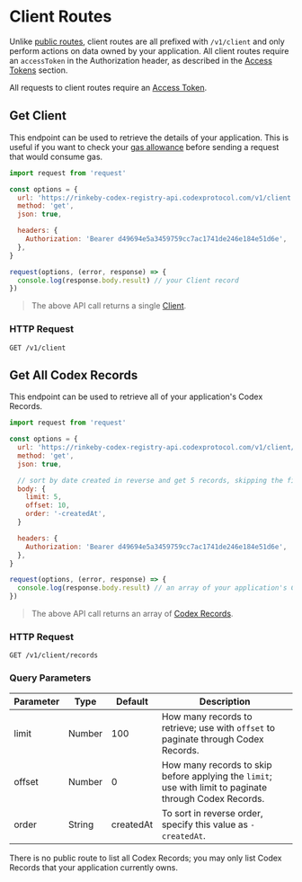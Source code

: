 # Client Routes

Unlike [public routes](#public-routes), client routes are all prefixed with
`/v1/client` and only perform actions on data owned by your application. All
client routes require an `accessToken` in the Authorization header, as described
in the <a href="#access-tokens">Access Tokens</a> section.

<aside class="success">
  All requests to client routes require an <a href="#access-tokens">Access Token</a>.
</aside>


## Get Client

This endpoint can be used to retrieve the details of your application. This is
useful if you want to check your [gas allowance](#gas-allowance) before sending
a request that would consume gas.

```javascript
import request from 'request'

const options = {
  url: 'https://rinkeby-codex-registry-api.codexprotocol.com/v1/client',
  method: 'get',
  json: true,

  headers: {
    Authorization: 'Bearer d49694e5a3459759cc7ac1741de246e184e51d6e',
  },
}

request(options, (error, response) => {
  console.log(response.body.result) // your Client record
})
```

> The above API call returns a single <a href="#client">Client</a>.


### HTTP Request

`GET /v1/client`


## Get All Codex Records

This endpoint can be used to retrieve all of your application's Codex Records.

```javascript
import request from 'request'

const options = {
  url: 'https://rinkeby-codex-registry-api.codexprotocol.com/v1/client/records',
  method: 'get',
  json: true,

  // sort by date created in reverse and get 5 records, skipping the first ten
  body: {
    limit: 5,
    offset: 10,
    order: '-createdAt',
  }

  headers: {
    Authorization: 'Bearer d49694e5a3459759cc7ac1741de246e184e51d6e',
  },
}

request(options, (error, response) => {
  console.log(response.body.result) // an array of your application's Codex Records
})
```

> The above API call returns an array of <a href="#codex-record">Codex Records</a>.

### HTTP Request

`GET /v1/client/records`

### Query Parameters

Parameter    | Type   | Default   | Description
------------ | ------ | --------- | --------------------------------------------
limit        | Number | 100       | How many records to retrieve; use with `offset` to paginate through Codex Records.
offset       | Number | 0         | How many records to skip before applying the `limit`; use with limit to paginate through Codex Records.
order        | String | createdAt | To sort in reverse order, specify this value as `-createdAt`.

<aside class="notice">
  There is no public route to list all Codex Records; you may only list Codex
  Records that your application currently owns.
</aside>

